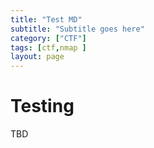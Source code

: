 ```yaml
---
title: "Test MD"
subtitle: "Subtitle goes here"
category: ["CTF"]
tags: [ctf,nmap ]
layout: page
---
```



# Testing

TBD